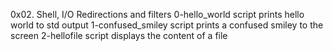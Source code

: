 0x02. Shell, I/O Redirections and filters
0-hello_world script prints hello world to std output
1-confused_smiley script prints a confused smiley to the screen
2-hellofile script displays the content of a file
